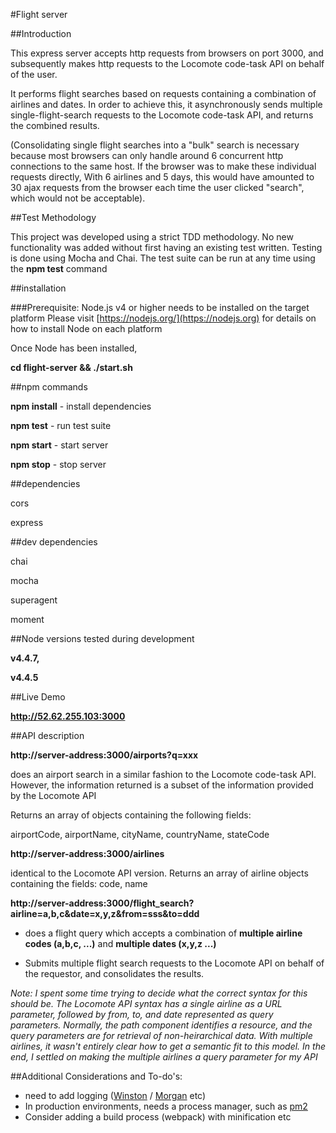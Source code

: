 #Flight server

##Introduction

This express server accepts http requests from browsers on port 3000, and subsequently makes http requests to the Locomote code-task API on behalf of the user.

It performs flight searches based on requests containing a combination of airlines and dates. In order to achieve this, it asynchronously sends multiple single-flight-search requests to the Locomote code-task API, and returns the combined results.

(Consolidating single flight searches into a "bulk" search is necessary because most browsers can only handle around 6 concurrent http connections to the same host. If the browser was to make these individual requests directly, With 6 airlines and 5 days, this would have amounted to 30 ajax requests from the browser each time the user clicked "search", which would not be acceptable).

##Test Methodology

This project was developed using a strict TDD methodology. No new functionality was added without first having an existing test written. Testing is done using Mocha and Chai.
The test suite can be run at any time using the **npm test** command

##installation

###Prerequisite: 
Node.js v4 or higher needs to be installed on the target platform
Please visit [https://nodejs.org/](https://nodejs.org) for details on how to install Node on each platform

Once Node has been installed,

**cd flight-server && ./start.sh**


##npm commands

**npm install** - install dependencies

**npm test** - run test suite

**npm start** - start server

**npm stop** - stop server

##dependencies

cors

express

##dev dependencies

chai

mocha

superagent

moment

##Node versions tested during development

**v4.4.7,**

**v4.4.5**

##Live Demo

**http://52.62.255.103:3000**

##API description

**http://server-address:3000/airports?q=xxx**

does an airport search in a similar fashion to the Locomote code-task API. 
However, the information returned is a subset of the information provided by the Locomote API

Returns an array of objects containing the following fields:

airportCode,
airportName,
cityName,
countryName,
stateCode

**http://server-address:3000/airlines**

identical to the Locomote API version. Returns an array of airline objects containing the fields: code, name

**http://server-address:3000/flight_search?airline=a,b,c&date=x,y,z&from=sss&to=ddd**

* does a flight query which accepts a combination of **multiple airline codes (a,b,c, ...)** and **multiple dates (x,y,z ...)**

* Submits multiple flight search requests to the Locomote API on behalf of the requestor, and consolidates the results.


*Note: I spent some time trying to decide what the correct syntax for this should be. The 
Locomote API syntax has a single airline as a URL parameter, followed by from, to, and date represented as query parameters. Normally, the path component identifies a resource, and the query parameters are for retrieval of non-heirarchical data. With multiple airlines, it wasn't entirely clear how to get a semantic fit to this model. In the end, I settled on making the multiple airlines a query parameter for my API*

##Additional Considerations and To-do's:

* need to add logging ([Winston](https://github.com/winstonjs/winston) / [Morgan](https://github.com/expressjs/morgan) etc)
* In production environments, needs a process manager, such as [pm2](http://pm2.keymetrics.io/)
* Consider adding a build process (webpack) with minification etc




